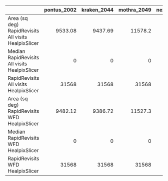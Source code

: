 |                                                      |   pontus_2002 |   kraken_2044 |   mothra_2049 |   nexus_2097 |
|:-----------------------------------------------------|--------------:|--------------:|--------------:|-------------:|
| Area (sq deg) RapidRevisits All visits HealpixSlicer |       9533.08 |       9437.69 |       11578.2 |      20120.8 |
| Median RapidRevisits All visits HealpixSlicer        |          0    |          0    |           0   |          0   |
| RapidRevisits All visits HealpixSlicer               |      31568    |      31568    |       31568   |      31568   |
| Area (sq deg) RapidRevisits WFD HealpixSlicer        |       9482.12 |       9386.72 |       11527.3 |      20092   |
| Median RapidRevisits WFD HealpixSlicer               |          0    |          0    |           0   |          0   |
| RapidRevisits WFD HealpixSlicer                      |      31568    |      31568    |       31568   |      31568   |
